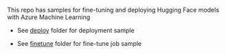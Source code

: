 This repo has samples for fine-tuning and deploying Hugging Face models with Azure Machine Learning

* See [deploy](./deploy) folder for deployment sample

* See [finetune](./finetune) folder for fine-tune job sample
